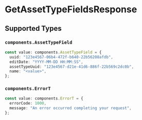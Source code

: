 # GetAssetTypeFieldsResponse


## Supported Types

### `components.AssetTypeField`

```typescript
const value: components.AssetTypeField = {
  uuid: "123e4567-06b4-472f-b640-22b56208afdb",
  editDate: "YYYY-MM-DD HH:MM:SS",
  assetTypeUuid: "123e4567-d21e-41d6-886f-22b569c2dc0b",
  name: "<value>",
};
```

### `components.ErrorT`

```typescript
const value: components.ErrorT = {
  errorCode: 1000,
  message: "An error occurred completing your request",
};
```

